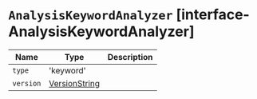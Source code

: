 # `AnalysisKeywordAnalyzer` [interface-AnalysisKeywordAnalyzer]

| Name | Type | Description |
| - | - | - |
| `type` | 'keyword' | &nbsp; |
| `version` | [VersionString](./VersionString.md) | &nbsp; |
